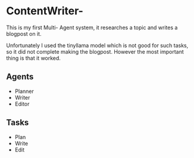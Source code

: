 # ContentWriter-
This is my first Multi- Agent system, it researches a topic and writes a blogpost on it.

Unfortunately I used the tinyllama model which is not good for such tasks, so it did not complete making the blogpost. However the most important thing is that it worked. 

## Agents 
* Planner
* Writer
* Editor

## Tasks 
* Plan
* Write
* Edit

  
